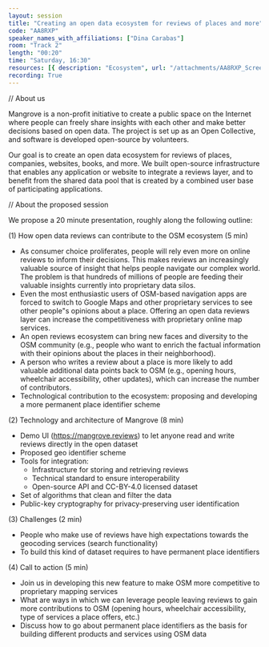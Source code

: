```yaml
---
layout: session
title: "Creating an open data ecosystem for reviews of places and more"
code: "AA8RXP"
speaker_names_with_affiliations: ["Dina Carabas"]
room: "Track 2"
length: "00:20"
time: "Saturday, 16:30"
resources: [{ description: "Ecosystem", url: "/attachments/AA8RXP_Screenshot_2020-03-29_at_15.55.38_oIv435A.png" }]
recording: True
---
```

// About us

Mangrove is a non-profit initiative to create a public space on the Internet where people can freely share insights with each other and make better decisions based on open data. The project is set up as an Open Collective, and software is developed open-source by volunteers.

Our goal is to create an open data ecosystem for reviews of places, companies, websites, books, and more. We built open-source infrastructure that enables any application or website to integrate a reviews layer, and to benefit from the shared data pool that is created by a combined user base of participating applications.

// About the proposed session

We propose a 20 minute presentation, roughly along the following outline:

(1) How open data reviews can contribute to the OSM ecosystem (5 min)
  - As consumer choice proliferates, people will rely even more on online reviews to inform their decisions. This makes reviews an increasingly valuable source of insight that helps people navigate our complex world. The problem is that hundreds of millions of people are feeding their valuable insights currently into proprietary data silos.
  - Even the most enthusiastic users of OSM-based navigation apps are forced to switch to Google Maps and other proprietary services to see other people"s opinions about a place. Offering an open data reviews layer can increase the competitiveness with proprietary online map services.
  - An open reviews ecosystem can bring new faces and diversity to the OSM community (e.g., people who want to enrich the factual information with their opinions about the places in their neighborhood).
  - A person who writes a review about a place is more likely to add valuable additional data points back to OSM (e.g., opening hours, wheelchair accessibility, other updates), which can increase the number of contributors.
  - Technological contribution to the ecosystem: proposing and developing a more permanent place identifier scheme

(2) Technology and architecture of Mangrove (8 min)
  - Demo UI (https://mangrove.reviews) to let anyone read and write reviews directly in the open dataset
  - Proposed geo identifier scheme
  - Tools for integration:
    - Infrastructure for storing and retrieving reviews
    - Technical standard to ensure interoperability
    - Open-source API and CC-BY-4.0 licensed dataset
  - Set of algorithms that clean and filter the data
  - Public-key cryptography for privacy-preserving user identification

(3) Challenges (2 min)
  - People who make use of reviews have high expectations towards the geocoding services (search functionality)
  - To build this kind of dataset requires to have permanent place identifiers

(4) Call to action (5 min)
  - Join us in developing this new feature to make OSM more competitive to proprietary mapping services
  - What are ways in which we can leverage people leaving reviews to gain more contributions to OSM (opening hours, wheelchair accessibility, type of services a place offers, etc.)
  - Discuss how to go about permanent place identifiers as the basis for building different products and services using OSM data
